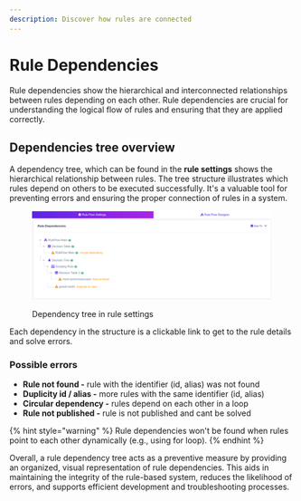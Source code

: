 ```yaml
---
description: Discover how rules are connected
---
```


# Rule Dependencies

Rule dependencies show the hierarchical and interconnected relationships between rules depending on each other. Rule dependencies are crucial for understanding the logical flow of rules and ensuring that they are applied correctly.

## Dependencies tree overview

A dependency tree, which can be found in the **rule settings** shows the hierarchical relationship between rules. The tree structure illustrates which rules depend on others to be executed successfully. It's a valuable tool for preventing errors and ensuring the proper connection of rules in a system.

<figure><img src="../.gitbook/assets/Screenshot from 2023-08-02 12-45-24.png" alt=""><figcaption><p>Dependency tree in rule settings</p></figcaption></figure>

Each dependency in the structure is a clickable link to get to the rule details and solve errors.

### Possible errors

* **Rule not found -** rule with the identifier (id, alias) was not found&#x20;
* **Duplicity id / alias -** more rules with the same identifier (id, alias)&#x20;
* **Circular dependency -**  rules depend on each other in a loop
* **Rule not published -** rule is not published and cant be solved

{% hint style="warning" %}
Rule dependencies won't be found when rules point to each other dynamically (e.g., using for loop).
{% endhint %}

Overall, a rule dependency tree acts as a preventive measure by providing an organized, visual representation of rule dependencies. This aids in maintaining the integrity of the rule-based system, reduces the likelihood of errors, and supports efficient development and troubleshooting processes.

